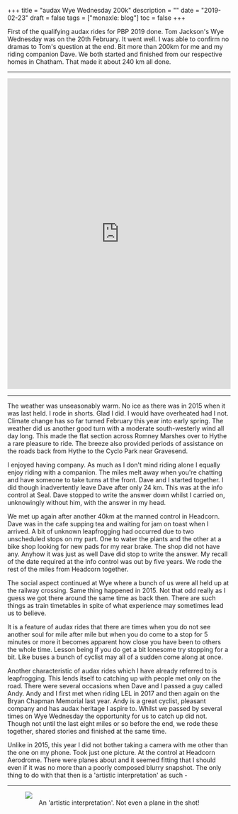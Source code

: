 +++
title = "audax  Wye Wednesday 200k"
description = ""
date = "2019-02-23"
draft = false
tags = ["monaxle: blog"]
toc = false
+++

First of the qualifying audax rides for PBP 2019 done. Tom Jackson's Wye Wednesday was on the 20th February. It went well. I was able to confirm no dramas to Tom's question at the end. Bit more than 200km for me and my riding companion Dave. We both started and finished from our respective homes in Chatham. That made it about 240 km all done. 
***
<iframe style="width: 1px; min-width: 100%; height: 700px; border: none;" src="https://ridewithgps.com/embeds?type=trip&amp;id=31837763&amp;title=Wye%20Wednesday%202019.%20A%20200km%20audax.%20%20&amp;sampleGraph=true" scrolling="no"></iframe>

***
The weather was unseasonably warm. No ice as there was in 2015 when it was last held. I rode in shorts. Glad I did. I would have overheated had I not. Climate change has so far turned February this year into early spring. The weather did us another good turn with a moderate south-westerly wind all day long. This made the flat section across Romney Marshes over to Hythe a rare pleasure to ride. The breeze also provided periods of assistance on the roads back from Hythe to the Cyclo Park near Gravesend.   

I enjoyed having company. As much as I don't mind riding alone I equally enjoy riding with a companion. The miles melt away when you're chatting and have someone to take turns at the front. Dave and I started together. I did though inadvertently leave Dave after only 24 km. This was at the info control at Seal. Dave stopped to write the answer down whilst I carried on, unknowingly without him, with the answer in my head.

We met up again after another 40km at the manned control in Headcorn. Dave was in the cafe supping tea and waiting for jam on toast when I arrived. A bit of unknown leapfrogging had occurred due to two unscheduled stops on my part. One to water the plants and the other at a bike shop looking for new pads for my rear brake. The shop did not have any. Anyhow it was just as well Dave did stop to write the answer. My recall of the date required at the info control was out by five years. We rode the rest of the miles from Headcorn together. 

The social aspect continued at Wye where a bunch of us were all held up at the railway crossing. Same thing happened in 2015. Not that odd really as I guess we got there around the same time as back then. There are such things as train timetables in spite of what experience may sometimes lead us to believe. 

It is a feature of audax rides that there are times when you do not see another soul for mile after mile but when you do come to a stop for 5 minutes or more it becomes apparent how close you have been to others the whole time. Lesson being if you do get a bit lonesome try stopping for a bit. Like buses a bunch of cyclist may all of a sudden come along at once.   

Another characteristic of audax rides which I have already referred to is leapfrogging. This lends itself to catching up with people met only on the road. There were several occasions when Dave and I passed a guy called Andy. Andy and I first met when riding LEL in 2017 and then again on the Bryan Chapman Memorial last year. Andy is a great cyclist, pleasant company and has audax heritage I aspire to. Whilst we passed by several times on Wye Wednesday the opportunity for us to catch up did not. Though not until the last eight miles or so before the end, we rode these together, shared stories and finished at the same time.      

Unlike in 2015, this year I did not bother taking a camera with me other than the one on my phone. Took just one picture. At the control at Headcorn Aerodrome. There were planes about and it seemed fitting that I should even if it was no more than a poorly composed blurry snapshot. The only thing to do with that then is a 'artistic interpretation' as such -
***
<figure style="text-align: center">
  <img style="display:block;margin:auto" src="https://i.ibb.co/QFnPxK5N/20190220-wye-wednesday.jpg">
  <figcaption> An 'artistic interpretation'. Not even a plane in the shot!</figcaption>
</figure>